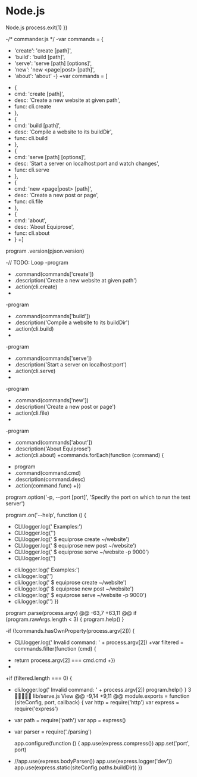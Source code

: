 Node.js
=======

Node.js
  process.exit(1)
 })
 
-/* commander.js */
-var commands = {
-  'create': 'create [path]',
-  'build': 'build [path]',
-  'serve': 'serve [path] [options]',
-  'new': 'new <page|post> [path]',
-  'about': 'about'
-}
+var commands = [
+  {
+    cmd: 'create [path]',
+    desc: 'Create a new website at given path',
+    func: cli.create
+  },
+  {
+    cmd: 'build [path]',
+    desc: 'Compile a website to its buildDir',
+    func: cli.build
+  },
+  {
+    cmd: 'serve [path] [options]',
+    desc: 'Start a server on localhost:port and watch changes',
+    func: cli.serve
+  },
+  {
+    cmd: 'new <page|post> [path]',
+    desc: 'Create a new post or page',
+    func: cli.file
+  },
+  {
+    cmd: 'about',
+    desc: 'About Equiprose',
+    func: cli.about
+  }
+]
 
 program
   .version(pjson.version)
 
-// TODO: Loop
-program
-  .command(commands['create'])
-  .description('Create a new website at given path')
-  .action(cli.create)
-
-program
-  .command(commands['build'])
-  .description('Compile a website to its buildDir')
-  .action(cli.build)
-
-program
-  .command(commands['serve'])
-  .description('Start a server on localhost:port')
-  .action(cli.serve)
-
-program
-  .command(commands['new'])
-  .description('Create a new post or page')
-  .action(cli.file)
-
-program
-  .command(commands['about'])
-  .description('About Equiprose')
-  .action(cli.about)
+commands.forEach(function (command) {
+  program
+    .command(command.cmd)
+    .description(command.desc)
+    .action(command.func)
+})
 
 program.option('-p, --port [port]', 'Specify the port on which to run the test server')
 
 program.on('--help', function () {
-  CLI.logger.log('  Examples:')
-  CLI.logger.log('')
-  CLI.logger.log('    $ equiprose create ~/website')
-  CLI.logger.log('    $ equiprose new post ~/website')
-  CLI.logger.log('    $ equiprose serve ~/website -p 9000')
-  CLI.logger.log('')
+  cli.logger.log('  Examples:')
+  cli.logger.log('')
+  cli.logger.log('    $ equiprose create ~/website')
+  cli.logger.log('    $ equiprose new post ~/website')
+  cli.logger.log('    $ equiprose serve ~/website -p 9000')
+  cli.logger.log('')
 })
 
 program.parse(process.argv)
 @@ -63,7 +63,11 @@ if (program.rawArgs.length < 3) {
   program.help()
 }
 
-if (!commands.hasOwnProperty(process.argv[2])) {
-  CLI.logger.log('  Invalid command: ' + process.argv[2])
+var filtered = commands.filter(function (cmd) {
+  return process.argv[2] === cmd.cmd
+})
+
+if (filtered.length === 0) {
+  cli.logger.log('  Invalid command: ' + process.argv[2])
   program.help()
 }
3  lib/serve.js View
 @@ -9,14 +9,11 @@
 module.exports = function (siteConfig, port, callback) {
   var http    = require('http')
   var express = require('express')
-  var path    = require('path')
   var app     = express()
-  var parser  = require('./parsing')
 
   app.configure(function () {
     app.use(express.compress())
     app.set('port', port)
-    //app.use(express.bodyParser())
     app.use(express.logger('dev'))
     app.use(express.static(siteConfig.paths.buildDir))
   })
